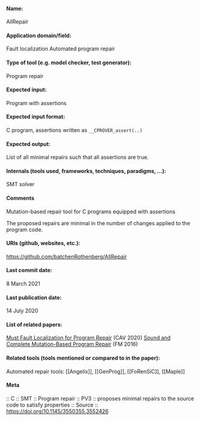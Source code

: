 #### Name:
AllRepair

#### Application domain/field:
Fault localization
Automated program repair

#### Type of tool (e.g. model checker, test generator):
Program repair

#### Expected input:
Program with assertions

#### Expected input format:
C program, assertions written as `__CPROVER_assert(..)`

#### Expected output:
List of all minimal repairs such that all assertions are true.

#### Internals (tools used, frameworks, techniques, paradigms, ...):
SMT solver

#### Comments
Mutation-based repair tool for C programs equipped with assertions

The proposed repairs are minimal in the number of changes applied to the program code.

#### URIs (github, websites, etc.):
https://github.com/batchenRothenberg/AllRepair

#### Last commit date:
8 March 2021

#### Last publication date:
14 July 2020

#### List of related papers:
[Must Fault Localization for Program Repair](https://doi.org/10.1007/978-3-030-53291-8_33) (CAV 2020)
[Sound and Complete Mutation-Based Program Repair](https://doi.org/10.1007/978-3-319-48989-6_36) (FM 2016)

#### Related tools (tools mentioned or compared to in the paper):
Automated repair tools: [[Angelix]], [[GenProg]], [[FoRenSiC]], [[Maple]]

#### Meta
:: C
:: SMT
:: Program repair
:: PV3 :: proposes minimal repairs to the source code to satisfy properties
:: Source :: https://doi.org/10.1145/3550355.3552426